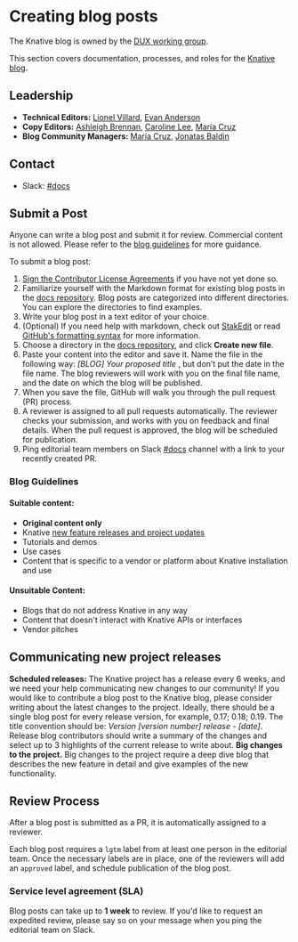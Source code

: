 # Creating blog posts

The Knative blog is owned by the [DUX working group](https://knative.dev/community/contributing/working-groups/working-groups/#documentation--user-experience).

This section covers documentation, processes, and roles for the [Knative blog](https://knative.dev/blog/).

## Leadership

- **Technical Editors:** [Lionel Villard](https://github.com/lionelvillard), [Evan Anderson](https://github.com/evankanderson)
- **Copy Editors:** [Ashleigh Brennan](https://github.com/abrennan89), [Caroline Lee](https://github.com/carieshmarie), [María Cruz](https://github.com/macruzbar)
- **Blog Community Managers:**  [María Cruz](https://github.com/macruzbar), [Jonatas Baldin](https://github.com/jonatasbaldin)

## Contact

- Slack: [#docs](https://knative.slack.com/archives/C9CV04DNJ)

## Submit a Post

Anyone can write a blog post and submit it for review. Commercial content is not allowed. Please refer to the [blog guidelines](#blog-guidelines) for more guidance.

To submit a blog post:

1. [Sign the Contributor License Agreements](https://github.com/knative/community/blob/main/CONTRIBUTING.md#contributor-license-agreements) if you have not yet done so.
1. Familiarize yourself with the Markdown format for existing blog posts in the [docs repository](https://github.com/knative/docs/tree/main/blog). Blog posts are categorized into different directories. You can explore the directories to find examples.
1. Write your blog post in a text editor of your choice.
1. (Optional) If you need help with markdown, check out [StakEdit](https://stackedit.io/app#) or read [GitHub's formatting syntax](https://help.github.com/en/github/writing-on-github/basic-writing-and-formatting-syntax) for more information.
1. Choose a directory in the [docs repository](https://github.com/knative/docs/tree/main/blog), and click **Create new file**.
1. Paste your content into the editor and save it. Name the file in the following way: *[BLOG] Your proposed title* , but don’t put the date in the file name. The blog reviewers will work with you on the final file name, and the date on which the blog will be published.
1. When you save the file, GitHub will walk you through the pull request (PR) process.
1. A reviewer is assigned to all pull requests automatically. The reviewer checks your submission, and works with you on feedback and final details. When the pull request is approved, the blog will be scheduled for publication.
1. Ping editorial team members on Slack [#docs](https://knative.slack.com/archives/C9CV04DNJ) channel with a link to your recently created PR.

### Blog Guidelines

#### Suitable content:
- **Original content only**
- Knative [new feature releases and project updates](#communicating-new-project-releases)
- Tutorials and demos
- Use cases
- Content that is specific to a vendor or platform about Knative installation and use

#### Unsuitable Content:
- Blogs that do not address Knative in any way
- Content that doesn't interact with Knative APIs or interfaces
- Vendor pitches

## Communicating new project releases
**Scheduled releases:** The Knative project has a release every 6 weeks, and we need your help communicating new changes to our community! If you would like to contribute a blog post to the Knative blog, please consider writing about the latest changes to the project. Ideally, there should be a single blog post for every release version, for example, 0.17; 0.18; 0.19. The title convention should be: *Version [version number] release - [date]*. Release blog contributors should write a summary of the changes and select up to 3 highlights of the current release to write about.
**Big changes to the project.** Big changes to the project require a deep dive blog that describes the new feature in detail and give examples of the new functionality.

## Review Process

After a blog post is submitted as a PR, it is automatically assigned to a reviewer.

Each blog post requires a `lgtm` label from at least one person in the editorial team. Once the necessary labels are in place, one of the reviewers will add an `approved` label, and schedule publication of the blog post.

### Service level agreement (SLA)

Blog posts can take up to **1 week** to review. If you'd like to request an expedited review, please say so on your message when you ping the editorial team on Slack.
